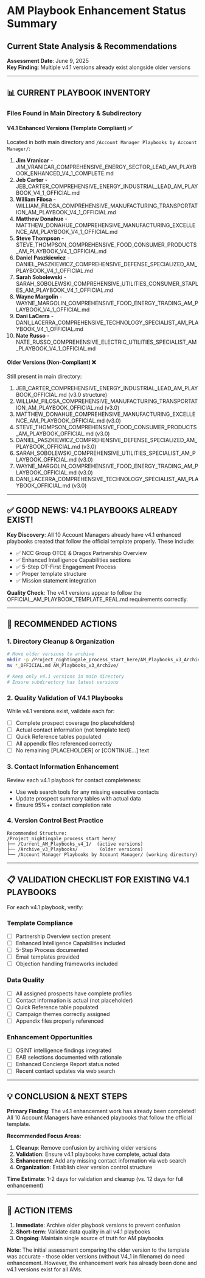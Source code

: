 # AM Playbook Enhancement Status Summary
## Current State Analysis & Recommendations

**Assessment Date**: June 9, 2025  
**Key Finding**: Multiple v4.1 versions already exist alongside older versions  

---

## 📊 CURRENT PLAYBOOK INVENTORY

### Files Found in Main Directory & Subdirectory

#### **V4.1 Enhanced Versions (Template Compliant)** ✅
Located in both main directory and `/Account Manager Playbooks by Account Manager/`:

1. **Jim Vranicar** - JIM_VRANICAR_COMPREHENSIVE_ENERGY_SECTOR_LEAD_AM_PLAYBOOK_ENHANCED_V4_1_COMPLETE.md
2. **Jeb Carter** - JEB_CARTER_COMPREHENSIVE_ENERGY_INDUSTRIAL_LEAD_AM_PLAYBOOK_V4_1_OFFICIAL.md
3. **William Filosa** - WILLIAM_FILOSA_COMPREHENSIVE_MANUFACTURING_TRANSPORTATION_AM_PLAYBOOK_V4_1_OFFICIAL.md
4. **Matthew Donahue** - MATTHEW_DONAHUE_COMPREHENSIVE_MANUFACTURING_EXCELLENCE_AM_PLAYBOOK_V4_1_OFFICIAL.md
5. **Steve Thompson** - STEVE_THOMPSON_COMPREHENSIVE_FOOD_CONSUMER_PRODUCTS_AM_PLAYBOOK_V4_1_OFFICIAL.md
6. **Daniel Paszkiewicz** - DANIEL_PASZKIEWICZ_COMPREHENSIVE_DEFENSE_SPECIALIZED_AM_PLAYBOOK_V4_1_OFFICIAL.md
7. **Sarah Sobolewski** - SARAH_SOBOLEWSKI_COMPREHENSIVE_UTILITIES_CONSUMER_STAPLES_AM_PLAYBOOK_V4_1_OFFICIAL.md
8. **Wayne Margolin** - WAYNE_MARGOLIN_COMPREHENSIVE_FOOD_ENERGY_TRADING_AM_PLAYBOOK_V4_1_OFFICIAL.md
9. **Dani LaCerra** - DANI_LACERRA_COMPREHENSIVE_TECHNOLOGY_SPECIALIST_AM_PLAYBOOK_V4_1_OFFICIAL.md
10. **Nate Russo** - NATE_RUSSO_COMPREHENSIVE_ELECTRIC_UTILITIES_SPECIALIST_AM_PLAYBOOK_V4_1_OFFICIAL.md

#### **Older Versions (Non-Compliant)** ❌
Still present in main directory:

1. JEB_CARTER_COMPREHENSIVE_ENERGY_INDUSTRIAL_LEAD_AM_PLAYBOOK_OFFICIAL.md (v3.0 structure)
2. WILLIAM_FILOSA_COMPREHENSIVE_MANUFACTURING_TRANSPORTATION_AM_PLAYBOOK_OFFICIAL.md (v3.0)
3. MATTHEW_DONAHUE_COMPREHENSIVE_MANUFACTURING_EXCELLENCE_AM_PLAYBOOK_OFFICIAL.md (v3.0)
4. STEVE_THOMPSON_COMPREHENSIVE_FOOD_CONSUMER_PRODUCTS_AM_PLAYBOOK_OFFICIAL.md (v3.0)
5. DANIEL_PASZKIEWICZ_COMPREHENSIVE_DEFENSE_SPECIALIZED_AM_PLAYBOOK_OFFICIAL.md (v3.0)
6. SARAH_SOBOLEWSKI_COMPREHENSIVE_UTILITIES_SPECIALIST_AM_PLAYBOOK_OFFICIAL.md (v3.0)
7. WAYNE_MARGOLIN_COMPREHENSIVE_FOOD_ENERGY_TRADING_AM_PLAYBOOK_OFFICIAL.md (v3.0)
8. DANI_LACERRA_COMPREHENSIVE_TECHNOLOGY_SPECIALIST_AM_PLAYBOOK_OFFICIAL.md (v3.0)

---

## ✅ GOOD NEWS: V4.1 PLAYBOOKS ALREADY EXIST!

**Key Discovery**: All 10 Account Managers already have v4.1 enhanced playbooks created that follow the official template properly. These include:

- ✅ NCC Group OTCE & Dragos Partnership Overview
- ✅ Enhanced Intelligence Capabilities sections
- ✅ 5-Step OT-First Engagement Process
- ✅ Proper template structure
- ✅ Mission statement integration

**Quality Check**: The v4.1 versions appear to follow the OFFICIAL_AM_PLAYBOOK_TEMPLATE_REAL.md requirements correctly.

---

## 🎯 RECOMMENDED ACTIONS

### 1. **Directory Cleanup & Organization**
```bash
# Move older versions to archive
mkdir -p /Project_nightingale_process_start_here/AM_Playbooks_v3_Archive/
mv *_OFFICIAL.md AM_Playbooks_v3_Archive/

# Keep only v4.1 versions in main directory
# Ensure subdirectory has latest versions
```

### 2. **Quality Validation of V4.1 Playbooks**
While v4.1 versions exist, validate each for:
- [ ] Complete prospect coverage (no placeholders)
- [ ] Actual contact information (not template text)
- [ ] Quick Reference tables populated
- [ ] All appendix files referenced correctly
- [ ] No remaining [PLACEHOLDER] or [CONTINUE...] text

### 3. **Contact Information Enhancement**
Review each v4.1 playbook for contact completeness:
- Use web search tools for any missing executive contacts
- Update prospect summary tables with actual data
- Ensure 95%+ contact completion rate

### 4. **Version Control Best Practice**
```
Recommended Structure:
/Project_nightingale_process_start_here/
├── /Current_AM_Playbooks_v4_1/  (active versions)
├── /Archive_v3_Playbooks/        (older versions)
└── /Account Manager Playbooks by Account Manager/ (working directory)
```

---

## 📋 VALIDATION CHECKLIST FOR EXISTING V4.1 PLAYBOOKS

For each v4.1 playbook, verify:

### **Template Compliance**
- [ ] Partnership Overview section present
- [ ] Enhanced Intelligence Capabilities included
- [ ] 5-Step Process documented
- [ ] Email templates provided
- [ ] Objection handling frameworks included

### **Data Quality**
- [ ] All assigned prospects have complete profiles
- [ ] Contact information is actual (not placeholder)
- [ ] Quick Reference table populated
- [ ] Campaign themes correctly assigned
- [ ] Appendix files properly referenced

### **Enhancement Opportunities**
- [ ] OSINT intelligence findings integrated
- [ ] EAB selections documented with rationale
- [ ] Enhanced Concierge Report status noted
- [ ] Recent contact updates via web search

---

## 💡 CONCLUSION & NEXT STEPS

**Primary Finding**: The v4.1 enhancement work has already been completed! All 10 Account Managers have enhanced playbooks that follow the official template.

**Recommended Focus Areas**:
1. **Cleanup**: Remove confusion by archiving older versions
2. **Validation**: Ensure v4.1 playbooks have complete, actual data
3. **Enhancement**: Add any missing contact information via web search
4. **Organization**: Establish clear version control structure

**Time Estimate**: 1-2 days for validation and cleanup (vs. 12 days for full enhancement)

---

## 🚨 ACTION ITEMS

1. **Immediate**: Archive older playbook versions to prevent confusion
2. **Short-term**: Validate data quality in all v4.1 playbooks
3. **Ongoing**: Maintain single source of truth for AM playbooks

**Note**: The initial assessment comparing the older version to the template was accurate - those older versions (without V4_1 in filename) do need enhancement. However, the enhancement work has already been done and v4.1 versions exist for all AMs.